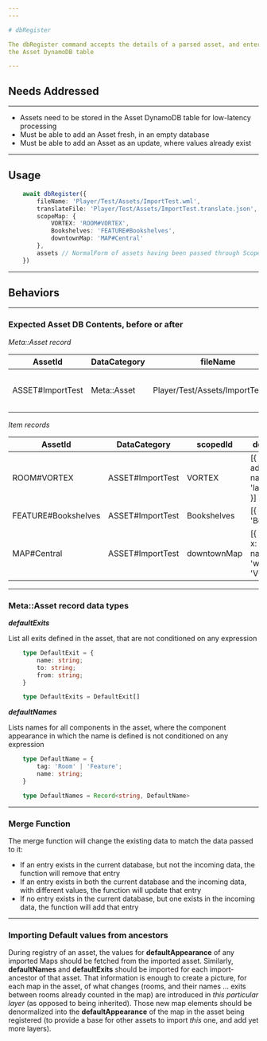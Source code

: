 ```yaml
---
---

# dbRegister

The dbRegister command accepts the details of a parsed asset, and enters them into
the Asset DynamoDB table

---
```


## Needs Addressed

---

- Assets need to be stored in the Asset DynamoDB table for low-latency processing
- Must be able to add an Asset fresh, in an empty database
- Must be able to add an Asset as an update, where values already exist


---

## Usage


```ts
    await dbRegister({
        fileName: 'Player/Test/Assets/ImportTest.wml',
        translateFile: 'Player/Test/Assets/ImportTest.translate.json',
        scopeMap: {
            VORTEX: 'ROOM#VORTEX',
            Bookshelves: 'FEATURE#Bookshelves',
            downtownMap: 'MAP#Central'
        },
        assets // NormalForm of assets having been passed through ScopeMap.translateNormalForm
    })
```

---

## Behaviors

---

### Expected Asset DB Contents, before or after

*Meta::Asset record*

| AssetId | DataCategory | fileName | translateFile | name | zone | defaultExits | defaultNames |
| --- | --- | --- | --- | --- | --- | --- | --- |
| ASSET#ImportTest | Meta::Asset | Player/Test/Assets/ImportTest.wml | Player/Test/Assets/ImportTest.translate.json | ImportTest | Personal | [{ name: 'welcome', from: 'VORTEX', to: 'layerAWelcomeRoom' }] | { Welcome: 'Welcome', ... } |

*Item records*

| AssetId | DataCategory | scopedId | defaultAppearances |
| --- | --- | --- | --- |
| ROOM#VORTEX | ASSET#ImportTest | VORTEX | [{ render: [': test addition'], exits: [{ name: 'welcome', to: 'layerAWelcomeRoom' }] }]
| FEATURE#Bookshelves | ASSET#ImportTest | Bookshelves | [{ name: 'Bookshelves' }]
| MAP#Central | ASSET#ImportTest | downtownMap | [{ rooms: { VORTEX: { x: 0, y: 0 } }, exits: [{ name: 'vortex', from: 'welcome', to: 'VORTEX' }] }]

---

### Meta::Asset record data types

***defaultExits***

List all exits defined in the asset, that are not conditioned on any expression

```ts
    type DefaultExit = {
        name: string;
        to: string;
        from: string;
    }

    type DefaultExits = DefaultExit[]
```

***defaultNames***

Lists names for all components in the asset, where the component appearance in which the name is
defined is not conditioned on any expression

```ts
    type DefaultName = {
        tag: 'Room' | 'Feature';
        name: string;
    }

    type DefaultNames = Record<string, DefaultName>
```

---

### Merge Function

The merge function will change the existing data to match the data passed to it:

- If an entry exists in the current database, but not the incoming data, the function will remove that entry
- If an entry exists in both the current database and the incoming data, with different values, the function will update that entry
- If no entry exists in the current database, but one exists in the incoming data, the function will add that entry

---

### Importing Default values from ancestors

During registry of an asset, the values for **defaultAppearance** of any imported Maps should be fetched from the imported asset.
Similarly, **defaultNames** and **defaultExits** should be imported for each import-ancestor of that asset.  That information
is enough to create a picture, for each map in the asset, of what changes (rooms, and their names ... exits between rooms already
counted in the map) are introduced in *this particular layer* (as opposed to being inherited).  Those new map elements should
be denormalized into the **defaultAppearance** of the map in the asset being registered (to provide a base for other assets to
import *this* one, and add yet more layers).
